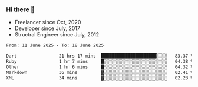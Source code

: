 ### Hi there 👋

- Freelancer since Oct, 2020
- Developer since July, 2017
- Structral Engineer since July, 2012

<!--START_SECTION:waka-->

```txt
From: 11 June 2025 - To: 18 June 2025

Dart                21 hrs 17 mins  █████████████████████░░░░   83.37 %
Ruby                1 hr 7 mins     █░░░░░░░░░░░░░░░░░░░░░░░░   04.38 %
Other               1 hr 6 mins     █░░░░░░░░░░░░░░░░░░░░░░░░   04.32 %
Markdown            36 mins         ▓░░░░░░░░░░░░░░░░░░░░░░░░   02.41 %
XML                 34 mins         ▓░░░░░░░░░░░░░░░░░░░░░░░░   02.23 %
```

<!--END_SECTION:waka-->

